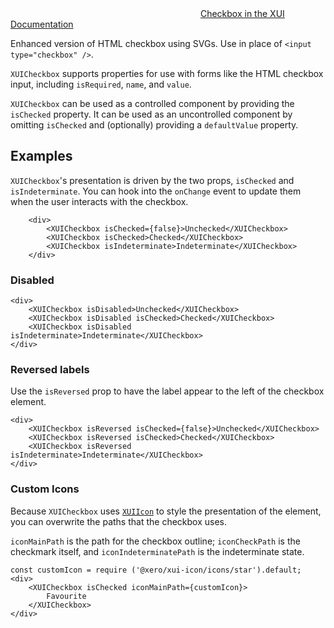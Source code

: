 <div class="xui-margin-vertical">
	<svg focusable="false" class="xui-icon xui-icon-inline xui-icon-large xui-icon-color-blue">
		<use xlink:href="#xui-icon-bookmark" role="presentation"/>
	</svg>
	<a href="../section-building-blocks-forms-checkboxes.html">Checkbox in the XUI Documentation</a>
</div>

Enhanced version of HTML checkbox using SVGs. Use in place of `<input type="checkbox" />`.

`XUICheckbox` supports properties for use with forms like the HTML checkbox input, including `isRequired`, `name`, and `value`.

`XUICheckbox` can be used as a controlled component by providing the `isChecked` property.
It can be used as an uncontrolled component by omitting `isChecked` and (optionally) providing a `defaultValue` property.

## Examples

`XUICheckbox`'s presentation is driven by the two props, `isChecked` and `isIndeterminate`. You can hook into the `onChange` event to update them when the user interacts with the checkbox.

```
	<div>
		<XUICheckbox isChecked={false}>Unchecked</XUICheckbox>
		<XUICheckbox isChecked>Checked</XUICheckbox>
		<XUICheckbox isIndeterminate>Indeterminate</XUICheckbox>
	</div>
```

### Disabled

```
<div>
	<XUICheckbox isDisabled>Unchecked</XUICheckbox>
	<XUICheckbox isDisabled isChecked>Checked</XUICheckbox>
	<XUICheckbox isDisabled isIndeterminate>Indeterminate</XUICheckbox>
</div>
```

### Reversed labels

Use the `isReversed` prop to have the label appear to the left of the checkbox element.

```
<div>
	<XUICheckbox isReversed isChecked={false}>Unchecked</XUICheckbox>
	<XUICheckbox isReversed isChecked>Checked</XUICheckbox>
	<XUICheckbox isReversed isIndeterminate>Indeterminate</XUICheckbox>
</div>
```

### Custom Icons

Because `XUICheckbox` uses [`XUIIcon`](#icon) to style the presentation of the element, you can overwrite the paths that the checkbox uses.

 `iconMainPath` is the path for the checkbox outline; `iconCheckPath` is the checkmark itself, and `iconIndeterminatePath` is the indeterminate state.

```
const customIcon = require ('@xero/xui-icon/icons/star').default;
<div>
	<XUICheckbox isChecked iconMainPath={customIcon}>
		Favourite
	</XUICheckbox>
</div>
```
